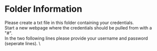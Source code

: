# Folder Information

Please create a txt file in this folder containing your credentials. \
Start a new webpage where the credentials should be pulled from with a "#". \
In the two following lines please provide your username and password (seperate lines). \

